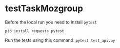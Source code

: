 # testTaskMozgroup

Before the local run you need to install `pytest`

```pip install requests pytest```

Run the tests using this command:
```pytest test_api.py```
